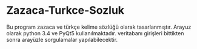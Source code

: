 # Zazaca-Turkce-Sozluk
Bu program zazaca ve türkçe kelime sözlüğü olarak tasarlanmıştır.
Arayuz olarak python 3.4 ve PyQt5 kullanılmaktadır.
veritabanı girişleri bittikten sonra arayüzle sorgulamalar yapılabilecektir.
